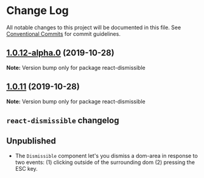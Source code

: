 # Change Log

All notable changes to this project will be documented in this file.
See [Conventional Commits](https://conventionalcommits.org) for commit guidelines.

## [1.0.12-alpha.0](https://github.com/tinacms/tinacms/compare/react-dismissible@1.0.11-alpha.0...react-dismissible@1.0.12-alpha.0) (2019-10-28)

**Note:** Version bump only for package react-dismissible





## [1.0.11](https://github.com/tinacms/tinacms/compare/react-dismissible@1.0.11-alpha.0...react-dismissible@1.0.11) (2019-10-28)

**Note:** Version bump only for package react-dismissible





## `react-dismissible` changelog

## Unpublished

- The `Dismissible` component let's you dismiss a dom-area in response to two events: (1)
  clicking outside of the surrounding dom (2) pressing the ESC key.
